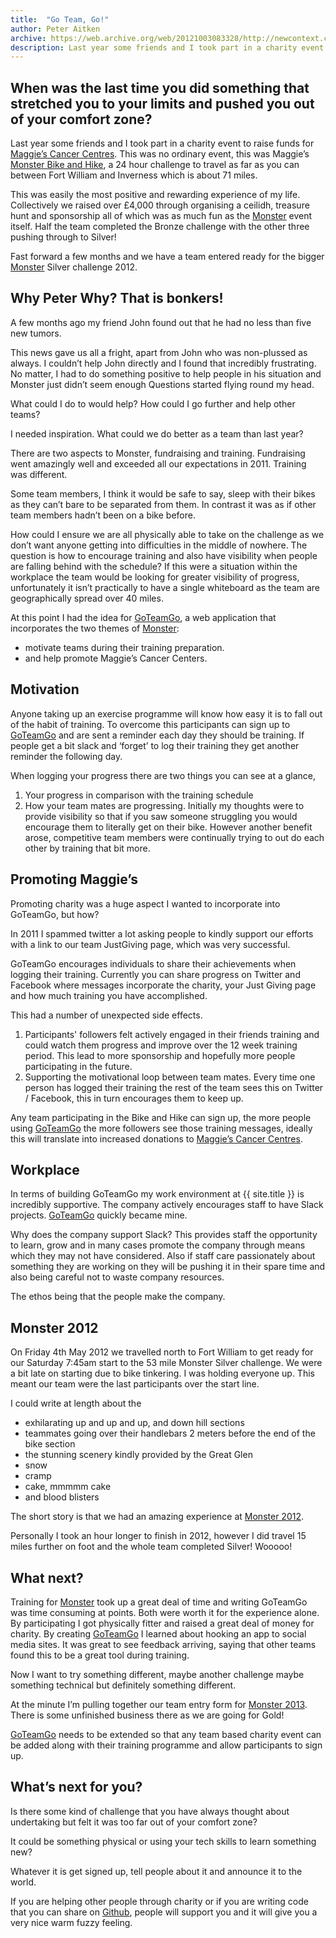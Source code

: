 ```yaml
---
title:  "Go Team, Go!"
author: Peter Aitken
archive: https://web.archive.org/web/20121003083328/http://newcontext.com/2012/04/27/beating-a-skills-shortage
description: Last year some friends and I took part in a charity event to raise funds for [Maggie’s Cancer Centres](http://www.maggiescentres.org/). This was no ordinary event, this was Maggie’s Monster Bike and Hike, a 24 hour challenge to travel as far as you can between Fort William and Inverness which is about 71 miles.
---
```


## When was the last time you did something that stretched you to your limits and pushed you out of your comfort zone?
Last year some friends and I took part in a charity event to raise funds for [Maggie’s Cancer Centres](http://www.maggiescentres.org/). This was no ordinary event, this was Maggie’s [Monster Bike and Hike](http://monster.maggiescentres.org/), a 24 hour challenge to travel as far as you can between Fort William and Inverness which is about 71 miles.

This was easily the most positive and rewarding experience of my life. Collectively we raised over £4,000 through organising a ceilidh, treasure hunt and sponsorship all of which was as much fun as the [Monster](http://monster.maggiescentres.org/) event itself. Half the team completed the Bronze challenge with the other three pushing through to Silver!

Fast forward a few months and we have a team entered ready for the bigger [Monster](http://monster.maggiescentres.org/) Silver challenge 2012.

## Why Peter Why? That is bonkers!
A few months ago my friend John found out that he had no less than five new tumors.

This news gave us all a fright, apart from John who was non-plussed as always. I couldn’t help John directly and I found that incredibly frustrating. No matter, I had to do something positive to help people in his situation and Monster just didn’t seem enough
Questions started flying round my head.

What could I do to would help? How could I go further and help other teams?

I needed inspiration. What could we do better as a team than last year?

There are two aspects to Monster, fundraising and training. Fundraising went amazingly well and exceeded all our expectations in 2011. Training was different.

Some team members, I think it would be safe to say, sleep with their bikes as they can’t bare to be separated from them. In contrast it was as if other team members hadn’t been on a bike before.

How could I ensure we are all physically able to take on the challenge as we don’t want anyone getting into difficulties in the middle of nowhere. The question is how to encourage training and also have visibility when people are falling behind with the schedule? If this were a situation within the workplace the team would be looking for greater visibility of progress, unfortunately it isn’t practically to have a single whiteboard as the team are geographically spread over 40 miles.

At this point I had the idea for [GoTeamGo](http://goteamgo.org/), a web application that incorporates the two themes of [Monster](http://monster.maggiescentres.org/):

* motivate teams during their training preparation.
* and help promote Maggie’s Cancer Centers.

## Motivation
Anyone taking up an exercise programme will know how easy it is to fall out of the habit of training. To overcome this participants can sign up to [GoTeamGo](http://goteamgo.org/) and are sent a reminder each day they should be training. If people get a bit slack and ‘forget’ to log their training they get another reminder the following day.

When logging your progress there are two things you can see at a glance,

1. Your progress in comparison with the training schedule
2. How your team mates are progressing. Initially my thoughts were to provide visibility so that if you saw someone struggling you would encourage them to literally get on their bike. However another benefit arose, competitive team members were continually trying to out do each other by training that bit more.

## Promoting Maggie’s
Promoting charity was a huge aspect I wanted to incorporate into GoTeamGo, but how?

In 2011 I spammed twitter a lot asking people to kindly support our efforts with a link to our team JustGiving page, which was very successful.

GoTeamGo encourages individuals to share their achievements when logging their training. Currently you can share progress on Twitter and Facebook where messages incorporate the charity, your Just Giving page and how much training you have accomplished.

This had a number of unexpected side effects.

1. Participants' followers felt actively engaged in their friends training and could watch them progress and improve over the 12 week training period. This lead to more sponsorship and hopefully more people participating in the future.
2. Supporting the motivational loop between team mates. Every time one person has logged their training the rest of the team sees this on Twitter / Facebook, this in turn encourages them to keep up.

Any team participating in the Bike and Hike can sign up, the more people using [GoTeamGo](http://goteamgo.org/) the more followers see those training messages, ideally this will translate into increased donations to [Maggie’s Cancer Centres](http://www.maggiescentres.org/).

## Workplace

In terms of building GoTeamGo my work environment at {{ site.title }} is incredibly supportive. The company actively encourages staff to have Slack projects. [GoTeamGo](http://goteamgo.org/) quickly became mine.

Why does the company support Slack? This provides staff the opportunity to learn, grow and in many cases promote the company through means which they may not have considered. Also if staff care passionately about something they are working on they will be pushing it in their spare time and also being careful not to waste company resources.

The ethos being that the people make the company.

## Monster 2012
On Friday 4th May 2012 we travelled north to Fort William to get ready for our Saturday 7:45am start to the 53 mile Monster Silver challenge. We were a bit late on starting due to bike tinkering. I was holding everyone up. This meant our team were the last participants over the start line.

I could write at length about the

* exhilarating up and up and up, and down hill sections
* teammates going over their handlebars 2 meters before the end of the bike section
* the stunning scenery kindly provided by the Great Glen
* snow
* cramp
* cake, mmmmm cake
* and blood blisters

The short story is that we had an amazing experience at [Monster 2012](http://monster.maggiescentres.org/).

Personally I took an hour longer to finish in 2012, however I did travel 15 miles further on foot and the whole team completed Silver! Wooooo!

## What next?
Training for [Monster](http://monster.maggiescentres.org/) took up a great deal of time and writing GoTeamGo was time consuming at points. Both were worth it for the experience alone. By participating I got physically fitter and raised a great deal of money for charity. By creating [GoTeamGo](http://goteamgo.org/) I learned about hooking an app to social media sites. It was great to see feedback arriving, saying that other teams found this to be a great tool during training.

Now I want to try something different, maybe another challenge maybe something technical but definitely something different.

At the minute I’m pulling together our team entry form for [Monster 2013](http://monster.maggiescentres.org/). There is some unfinished business there as we are going for Gold!

[GoTeamGo](http://goteamgo.org/) needs to be extended so that any team based charity event can be added along with their training programme and allow participants to sign up.

## What’s next for you?
Is there some kind of challenge that you have always thought about undertaking but felt it was too far out of your comfort zone?

It could be something physical or using your tech skills to learn something new?

Whatever it is get signed up, tell people about it and announce it to the world.

If you are helping other people through charity or if you are writing code that you can share on [Github](http://github.com/), people will support you and it will give you a very nice warm fuzzy feeling.
